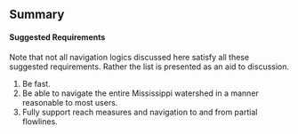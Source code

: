 ## Summary

#### Suggested Requirements

Note that not all navigation logics discussed here satisfy all these suggested requirements.  Rather the list is presented as an aid to discussion.

1) Be fast.
2) Be able to navigate the entire Mississippi watershed in a manner reasonable to most users.
3) Fully support reach measures and navigation to and from partial flowlines.

#### 
